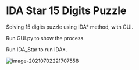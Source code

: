 # IDA Star 15 Digits Puzzle

Solving 15 digits puzzle using IDA* method, with GUI.

Run GUI.py to show the process.

Run IDA_Star to run IDA*.

![image-20210702221707558](https://tva1.sinaimg.cn/large/008i3skNgy1gs2yv059c9j30zk0kmmyr.jpg)

